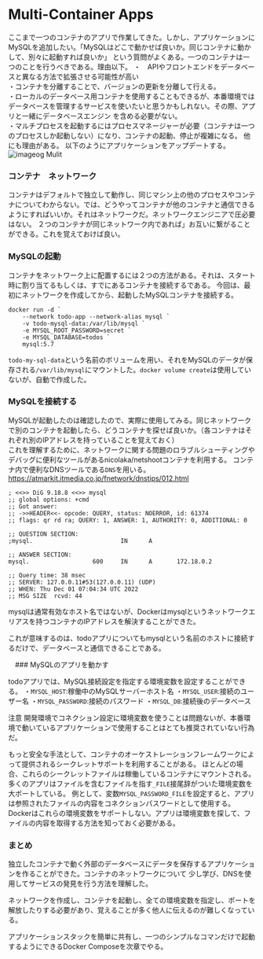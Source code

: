 # Multi-Container Apps

ここまで一つのコンテナのアプリで作業してきた。しかし、アプリケーションにMySQLを追加したい。「MySQLはどこで動かせば良いか。同じコンテナに動かして、別々に起動すれば良いか」
という質問がよくある。一つのコンテナは一つのことを行うべきである。理由以下。
・　APIやフロントエンドをデータベースと異なる方法で拡張させる可能性が高い　<br>
・コンテナを分離することで、バージョンの更新を分離して行える。<br>
・ローカルのデータベース用コンテナを使用することもできるが、本番環境ではデータベースを管理するサービスを使いたいと思うかもしれない。その際、アプリと一緒にデータベースエンジン
を含める必要がない。<br>
・マルチプロセスを起動するにはプロセスマネージャーが必要（コンテナは一つのプロセスしか起動しない）になり、コンテナの起動、停止が複雑になる。
他にも理由がある。
以下のようにアプリケーションをアップデートする。
![imageog Mulit](https://user-images.githubusercontent.com/116047233/204981173-02be6e64-626e-4911-b428-756a34aebfd8.png)


### コンテナ　ネットワーク

コンテナはデフォルトで独立して動作し、同じマシン上の他のプロセスやコンテナについてわからない。では、どうやってコンテナが他のコンテナと通信できるようにすればいいか。それはネットワークだ。ネットワークエンジニアで圧必要はない。
２つのコンテナが同じネットワーク内であれば」お互いに繋がることができる。これを覚えておけば良い。

### MySQLの起動

コンテナをネットワーク上に配置するには２つの方法がある。それは、スタート時に割り当てるもしくは、すでにあるコンテナを接続するである。
今回は、最初にネットワークを作成してから、起動したMySQLコンテナを接続する。

```
docker run -d `
    --network todo-app --network-alias mysql `
    -v todo-mysql-data:/var/lib/mysql `
    -e MYSQL_ROOT_PASSWORD=secret `
    -e MYSQL_DATABASE=todos `
    mysql:5.7
```
```todo-my-sql-data```という名前のボリュームを用い、それをMySQLのデータが保存される```/var/lib/mysql```にマウントした。```docker volume create```は使用していないが、自動で作成した。

### MySQLを接続する

MySQLが起動したのは確認したので、実際に使用してみる。同じネットワークで別のコンテナを起動したら、どうコンテナを探せば良いか。（各コンテナはそれぞれ別のIPアドレスを持っていることを覚えておく）<br>
これを理解するために、ネットワークに関する問題のロラブルシューティングやデバッグに便利なツールがあるnicolaka/netshootコンテナを利用する。
コンテナ内で便利なDNSツールである```DNS```を用いる。
https://atmarkit.itmedia.co.jp/fnetwork/dnstips/012.html
```
; <<>> DiG 9.18.8 <<>> mysql
;; global options: +cmd
;; Got answer:
;; ->>HEADER<<- opcode: QUERY, status: NOERROR, id: 61374
;; flags: qr rd ra; QUERY: 1, ANSWER: 1, AUTHORITY: 0, ADDITIONAL: 0

;; QUESTION SECTION:
;mysql.                         IN      A

;; ANSWER SECTION:
mysql.                  600     IN      A       172.18.0.2

;; Query time: 38 msec
;; SERVER: 127.0.0.11#53(127.0.0.11) (UDP)
;; WHEN: Thu Dec 01 07:04:34 UTC 2022
;; MSG SIZE  rcvd: 44
```
mysqlは通常有効なホスト名ではないが、Dockerはmysqlというネットワークエリアスを持つコンテナのIPアドレスを解決することができた。

これが意味するのは、todoアプリについてもmysqlという名前のホストに接続するだけで、データベースと通信できることである。

　### MySQLのアプリを動かす

todoアプリでは、MySQL接続設定を指定する環境変数を設定することができる。
・```MYSQL_HOST```:稼働中のMySQLサーバーホスト名
・```MYSQL_USER```:接続のユーザー名
・```MYSQL_PASSWORD```:接続のパスワード
・```MYSQL_DB```:接続後のデータベース

注意
開発環境でコネクション設定に環境変数を使うことは問題ないが、本番環境で動いているアプリケーションで使用することはとても推奨されていない行為だ。

もっと安全な手法として、コンテナのオーケストレーションフレームワークによって提供されるシークレットサポートを利用することがある。
ほとんどの場合、これらのシークレットファイルは稼働しているコンテナにマウントされる。多くのアプリはファイルを含むファイルを指す```_FILE```接尾辞がついた環境変数を大ポートしている。
例として、変数```MYSQL_PASSWORD_FILE```を設定すると、アプリは参照されたファイルの内容をコネクションパスワードとして使用する。Dockerはこれらの環境変数をサポートしない。アプリは環境変数を探して、ファイルの内容を取得する方法を知っておく必要がある。


### まとめ

独立したコンテナで動く外部のデータベースにデータを保存するアプリケーションを作ることができた。コンテナのネットワークについて
少し学び、DNSを使用してサービスの発見を行う方法を理解した。

ネットワークを作成し、コンテナを起動し、全ての環境変数を指定し、ポートを解放したりする必要があり、覚えることが多く他人に伝えるのが難しくなっている。

アプリケーションスタックを簡単に共有し、一つのシンプルなコマンだけで起動するようにできるDocker Composeを次章でやる。


